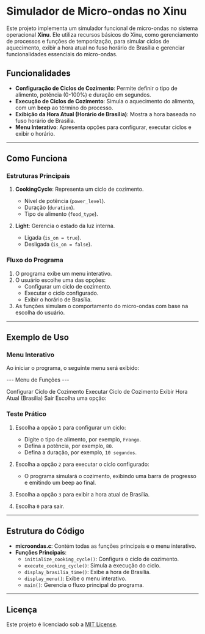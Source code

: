 # Simulador de Micro-ondas no Xinu

Este projeto implementa um simulador funcional de micro-ondas no sistema operacional **Xinu**. Ele utiliza recursos básicos do Xinu, como gerenciamento de processos e funções de temporização, para simular ciclos de aquecimento, exibir a hora atual no fuso horário de Brasília e gerenciar funcionalidades essenciais do micro-ondas.

## Funcionalidades

- **Configuração de Ciclos de Cozimento**: Permite definir o tipo de alimento, potência (0-100%) e duração em segundos.
- **Execução de Ciclos de Cozimento**: Simula o aquecimento do alimento, com um **beep** ao término do processo.
- **Exibição da Hora Atual (Horário de Brasília)**: Mostra a hora baseada no fuso horário de Brasília.
- **Menu Interativo**: Apresenta opções para configurar, executar ciclos e exibir o horário.

---

## Como Funciona

### Estruturas Principais

1. **CookingCycle**: Representa um ciclo de cozimento.
   - Nível de potência (`power_level`).
   - Duração (`duration`).
   - Tipo de alimento (`food_type`).

2. **Light**: Gerencia o estado da luz interna.
   - Ligada (`is_on = true`).
   - Desligada (`is_on = false`).

### Fluxo do Programa

1. O programa exibe um menu interativo.
2. O usuário escolhe uma das opções:
   - Configurar um ciclo de cozimento.
   - Executar o ciclo configurado.
   - Exibir o horário de Brasília.
3. As funções simulam o comportamento do micro-ondas com base na escolha do usuário.

---

## Exemplo de Uso

### Menu Interativo

Ao iniciar o programa, o seguinte menu será exibido:

--- Menu de Funções ---

Configurar Ciclo de Cozimento
Executar Ciclo de Cozimento
Exibir Hora Atual (Brasília)
Sair Escolha uma opção:

### Teste Prático

1. Escolha a opção `1` para configurar um ciclo:
   - Digite o tipo de alimento, por exemplo, `Frango`.
   - Defina a potência, por exemplo, `80`.
   - Defina a duração, por exemplo, `10 segundos`.

2. Escolha a opção `2` para executar o ciclo configurado:
   - O programa simulará o cozimento, exibindo uma barra de progresso e emitindo um beep ao final.

3. Escolha a opção `3` para exibir a hora atual de Brasília.

4. Escolha `0` para sair.

---

## Estrutura do Código

- **microondas.c**: Contém todas as funções principais e o menu interativo.
- **Funções Principais**:
  - `initialize_cooking_cycle()`: Configura o ciclo de cozimento.
  - `execute_cooking_cycle()`: Simula a execução do ciclo.
  - `display_brasilia_time()`: Exibe a hora de Brasília.
  - `display_menu()`: Exibe o menu interativo.
  - `main()`: Gerencia o fluxo principal do programa.

---

## Licença

Este projeto é licenciado sob a [MIT License](LICENSE).
